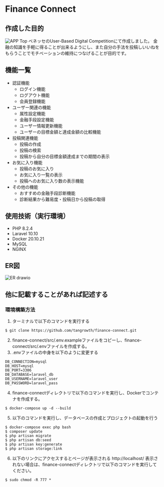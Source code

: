 # Finance Connect


## 作成した目的
![APP Top](https://github.com/tangrowth/finance-connect/assets/101622404/50a0a0d9-c25a-4b28-ab9d-66a1dfcd6b3)
ベネッセのUser-Based Digital Competitionにて作成しました。
金融の知識を手軽に得ることが出来るようにし、また自分の手法を投稿しいいねをもらうことでモチベーションの維持につなげることが目的です。
## 機能一覧
- 認証機能
  - ログイン機能
  - ログアウト機能
  - 会員登録機能
- ユーザー関連の機能
  - 属性設定機能
  - 金融手段設定機能
  - ユーザー情報更新機能
  - ユーザーの目標金額と達成金額の比較機能
- 投稿関連機能
  - 投稿の作成
  - 投稿の検索
  - 投稿から自分の目標金額達成までの期間の表示
- お気に入り機能
  - 投稿のお気に入り
  - お気に入り一覧の表示
  - 投稿へのお気に入り数の表示機能
- その他の機能
  - おすすめの金融手段診断機能
  - 診断結果から難易度・投稿日から投稿の取得

## 使用技術（実行環境）
- PHP 8.2.4
- Laravel 10.10
- Docker 20.10.21
- MySQL
- NGINX

## ER図
![ER drawio](https://github.com/tangrowth/finance-connect/assets/101622404/a3e0ba47-84e3-450d-b87f-c02637780f1b)

## 他に記載することがあれば記述する
### 環境構築方法
1. ターミナルで以下のコマンドを実行する
```
$ git clone https://github.com/tangrowth/finance-connect.git
```
2. finance-connect/src/.env.exampleファイルをコピーし、finance-connect/src/.envファイルを作成する。
3. .envファイルの中身を以下のように変更する
```
DB_CONNECTION=mysql
DB_HOST=mysql
DB_PORT=3306
DB_DATABASE=laravel_db
DB_USERNAME=laravel_user
DB_PASSWORD=laravel_pass
```
4. finance-connectディレクトリで以下のコマンドを実行し、Dockerでコンテナを作成する。
```
$ docker-compose up -d --build
```
5. 以下のコマンドを実行し、データベースの作成とプロジェクトの起動を行う
```
$ docker-compose exec php bash
$ composer update
$ php artisan migrate
$ php artisan db:seed
$ php artisan key:generate
$ php artisan storage:link
```
6. 以下のリンクにアクセスするとページが表示される
http://localhost/
表示されない場合は、finance-connectディレクトリで以下のコマンドを実行してください。
```
$ sudo chmod -R 777 *
```
